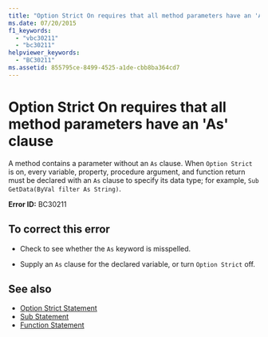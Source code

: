 ```yaml
---
title: "Option Strict On requires that all method parameters have an 'As' clause"
ms.date: 07/20/2015
f1_keywords: 
  - "vbc30211"
  - "bc30211"
helpviewer_keywords: 
  - "BC30211"
ms.assetid: 855795ce-8499-4525-a1de-cbb8ba364cd7
---
```

# Option Strict On requires that all method parameters have an 'As' clause
A method contains a parameter without an `As` clause. When `Option Strict` is on, every variable, property, procedure argument, and function return must be declared with an `As` clause to specify its data type; for example, `Sub GetData(ByVal filter As String)`.  
  
 **Error ID:** BC30211  
  
## To correct this error  
  
- Check to see whether the `As` keyword is misspelled.  
  
- Supply an `As` clause for the declared variable, or turn `Option Strict` off.  
  
## See also

- [Option Strict Statement](../../visual-basic/language-reference/statements/option-strict-statement.md)
- [Sub Statement](../../visual-basic/language-reference/statements/sub-statement.md)
- [Function Statement](../../visual-basic/language-reference/statements/function-statement.md)
